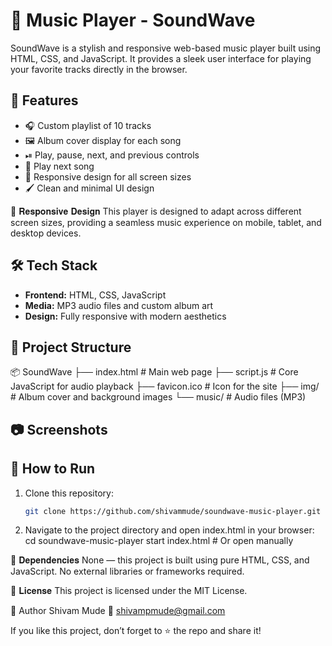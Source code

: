 # 🎵 Music Player - SoundWave 

SoundWave is a stylish and responsive web-based music player built using HTML, CSS, and JavaScript. It provides a sleek user interface for playing your favorite tracks directly in the browser.

## 🚀 Features

- 🎧 Custom playlist of 10 tracks
- 🖼 Album cover display for each song
- ⏯ Play, pause, next, and previous controls
- 🔁 Play next song
- 📱 Responsive design for all screen sizes
- 🖌 Clean and minimal UI design

📱 𝐑𝐞𝐬𝐩𝐨𝐧𝐬𝐢𝐯𝐞 𝐃𝐞𝐬𝐢𝐠𝐧
 This player is designed to adapt across different screen sizes, providing a seamless music experience on mobile, tablet, and desktop devices.

## 🛠 Tech Stack

- **Frontend:** HTML, CSS, JavaScript
- **Media:** MP3 audio files and custom album art
- **Design:** Fully responsive with modern aesthetics

## 📁 Project Structure
📦 SoundWave
├── index.html # Main web page
├── script.js # Core JavaScript for audio playback
├── favicon.ico # Icon for the site
├── img/ # Album cover and background images
└── music/ # Audio files (MP3)

## 📷 Screenshots


## 🔧 How to Run

1. Clone this repository:
   ```bash
   git clone https://github.com/shivammude/soundwave-music-player.git

2. Navigate to the project directory and open index.html in your browser:
   cd soundwave-music-player
   start index.html  # Or open manually

📌 𝐃𝐞𝐩𝐞𝐧𝐝𝐞𝐧𝐜𝐢𝐞𝐬
None — this project is built using pure HTML, CSS, and JavaScript. No external libraries or frameworks required.

📜 𝐋𝐢𝐜𝐞𝐧𝐬𝐞
This project is licensed under the MIT License.

👤 Author
Shivam Mude
📧 shivampmude@gmail.com

If you like this project, don’t forget to ⭐ the repo and share it!
